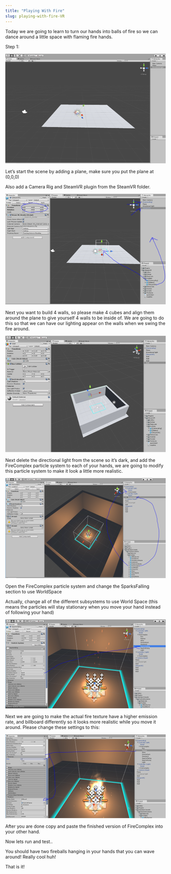 ```yaml
---
title: "Playing With Fire"
slug: playing-with-fire-VR
---
```


Today we are going to learn to turn our hands into balls of fire so we can dance around a little space with flaming fire hands.

Step 1:

![image alt text](assets/image_0.png)

Let’s start the scene by adding a plane, make sure you put the plane at (0,0,0)

Also add a Camera Rig and SteamVR plugin from the SteamVR folder.

![image alt text](assets/image_1.png)

Next you want to build 4 walls, so please make 4 cubes and align them around the plane to give yourself 4 walls to be inside of.  We are going to do this so that we can have our lighting appear on the walls when we swing the fire around.

![image alt text](assets/image_2.png)

Next delete the directional light from the scene so it’s dark, and add the FireComplex particle system to each of your hands, we are going to modify this particle system to make it look a little more realistic.

![image alt text](assets/image_3.png)

Open the FireComplex particle system and change the SparksFalling section to use WorldSpace

Actually, change all of the different subsystems to use World Space (this means the particles will stay stationary when you move your hand instead of following your hand)

![image alt text](assets/image_4.png)

Next we are going to make the actual fire texture have a higher emission rate, and billboard differently so it looks more realistic while you move it around.  Please change these settings to this:

![image alt text](assets/image_5.png)

After you are done copy and paste the finished version of FireComplex into your other hand.

Now lets run and test..

You should have two fireballs hanging in your hands that you can wave around!  Really cool huh!


That is it!
